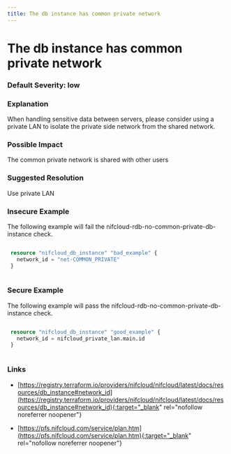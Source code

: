 ```yaml
---
title: The db instance has common private network
---
```


# The db instance has common private network

### Default Severity: <span class="severity low">low</span>

### Explanation

When handling sensitive data between servers, please consider using a private LAN to isolate the private side network from the shared network.

### Possible Impact
The common private network is shared with other users

### Suggested Resolution
Use private LAN


### Insecure Example

The following example will fail the nifcloud-rdb-no-common-private-db-instance check.
```terraform

 resource "nifcloud_db_instance" "bad_example" {
   network_id = "net-COMMON_PRIVATE"
 }
 
```



### Secure Example

The following example will pass the nifcloud-rdb-no-common-private-db-instance check.
```terraform

 resource "nifcloud_db_instance" "good_example" {
   network_id = nifcloud_private_lan.main.id
 }
 
```



### Links


- [https://registry.terraform.io/providers/nifcloud/nifcloud/latest/docs/resources/db_instance#network_id](https://registry.terraform.io/providers/nifcloud/nifcloud/latest/docs/resources/db_instance#network_id){:target="_blank" rel="nofollow noreferrer noopener"}

- [https://pfs.nifcloud.com/service/plan.htm](https://pfs.nifcloud.com/service/plan.htm){:target="_blank" rel="nofollow noreferrer noopener"}



